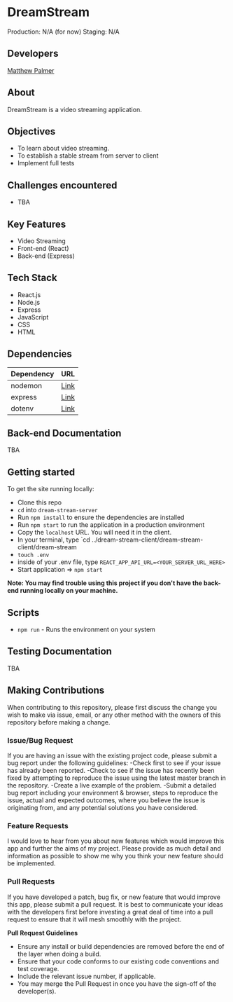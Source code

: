 # DreamStream
Production: N/A (for now)
Staging: N/A

## Developers
[Matthew Palmer](https://github.com/matthewpalmer9)

## About
DreamStream is a video streaming application.

## Objectives
- To learn about video streaming.
- To establish a stable stream from server to client
- Implement full tests

## Challenges encountered
- TBA

## Key Features
- Video Streaming
- Front-end (React)
- Back-end (Express)

## Tech Stack
- React.js
- Node.js
- Express
- JavaScript
- CSS
- HTML

## Dependencies 
| Dependency | URL      | 
|-----------|-----------|
| nodemon   | [Link](https://www.jsdelivr.com/package/npm/nodemon) |
| express   | [Link](https://www.jsdelivr.com/package/npm/express) |
| dotenv    | [Link](https://www.jsdelivr.com/package/npm/dotenv) |

## Back-end Documentation
TBA

## Getting started
To get the site running locally:
- Clone this repo
- `cd` into `dream-stream-server`
- Run `npm install` to ensure the dependencies are installed
- Run `npm start` to run the application in a production environment
- Copy the `localhost` URL. You will need it in the client.
- In your terminal, type `cd ../dream-stream-client/dream-stream-client/dream-stream
- `touch .env`
- inside of your .env file, type `REACT_APP_API_URL=<YOUR_SERVER_URL_HERE>`
- Start application => `npm start`

**Note: You may find trouble using this project if you don't have the back-end running locally on your machine.**

## Scripts 
- `npm run` - Runs the environment on your system

## Testing Documentation
TBA

## Making Contributions
When contributing to this repository, please first discuss the change you wish to make via issue, email, or any other method with the owners of this repository before making a change.

### Issue/Bug Request
If you are having an issue with the existing project code, please submit a bug report under the following guidelines:
-Check first to see if your issue has already been reported.
-Check to see if the issue has recently been fixed by attempting to reproduce the issue using the latest master branch in the repository.
-Create a live example of the problem.
-Submit a detailed bug report including your environment & browser, steps to reproduce the issue, actual and expected outcomes, where you believe the issue is originating from, and any potential solutions you have considered.

### Feature Requests
I would love to hear from you about new features which would improve this app and further the aims of my project. Please provide as much detail and information as possible to show me why you think your new feature should be implemented.

### Pull Requests
If you have developed a patch, bug fix, or new feature that would improve this app, please submit a pull request. It is best to communicate your ideas with the developers first before investing a great deal of time into a pull request to ensure that it will mesh smoothly with the project.

**Pull Request Guidelines**

- Ensure any install or build dependencies are removed before the end of the layer when doing a build.
- Ensure that your code conforms to our existing code conventions and test coverage.
- Include the relevant issue number, if applicable.
- You may merge the Pull Request in once you have the sign-off of the developer(s).

